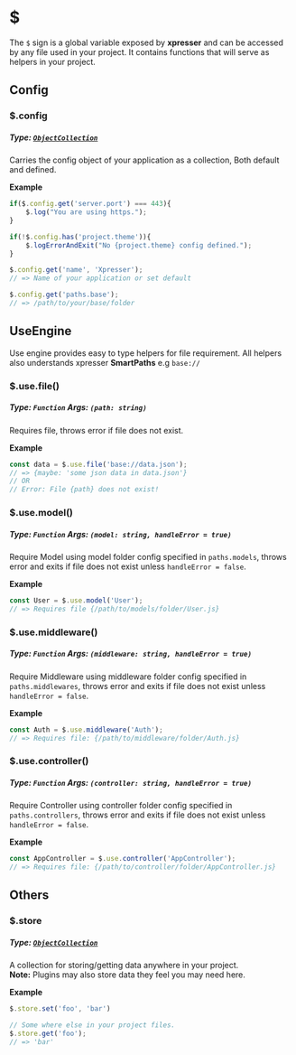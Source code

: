 # $
The `$` sign is a global variable exposed by **xpresser** and can be accessed by any file used in your project.
It contains functions that will serve as helpers in your project.

## Config

### $.config
##### Type: [**`ObjectCollection`**](https://www.npmjs.com/package/object-collection)

Carries the config object of your application as a collection, Both default and defined.

**Example**
```javascript
if($.config.get('server.port') === 443){
    $.log("You are using https.");
}

if(!$.config.has('project.theme')){
    $.logErrorAndExit("No {project.theme} config defined.");
}

$.config.get('name', 'Xpresser');
// => Name of your application or set default

$.config.get('paths.base');
// => /path/to/your/base/folder
```

## UseEngine
Use engine provides easy to type helpers for file requirement. All helpers also understands xpresser **SmartPaths** e.g `base://`

### $.use.file()
##### Type: `Function` Args: `(path: string)`
Requires file, throws error if file does not exist.

**Example**
```javascript
const data = $.use.file('base://data.json');
// => {maybe: 'some json data in data.json'}
// OR
// Error: File {path} does not exist!
```

### $.use.model()
##### Type: `Function` Args: `(model: string, handleError = true)`
Require Model using model folder config specified in `paths.models`, throws error and exits if file does not exist unless `handleError = false`.

**Example**
```javascript
const User = $.use.model('User');
// => Requires file {/path/to/models/folder/User.js}
```

### $.use.middleware()
##### Type: `Function` Args: `(middleware: string, handleError = true)`
Require Middleware using middleware folder config specified in `paths.middlewares`, throws error and exits if file does not exist unless `handleError = false`.

**Example**
```javascript
const Auth = $.use.middleware('Auth');
// => Requires file: {/path/to/middleware/folder/Auth.js}
```

### $.use.controller()
##### Type: `Function` Args: `(controller: string, handleError = true)`
Require Controller using controller folder config specified in `paths.controllers`, throws error and exits if file does not exist unless `handleError = false`.

**Example**
```javascript
const AppController = $.use.controller('AppController');
// => Requires file: {/path/to/controller/folder/AppController.js}
```

## Others
### $.store
##### Type: [**`ObjectCollection`**](https://www.npmjs.com/package/object-collection)
A collection for storing/getting data anywhere in your project. <br/>
**Note:** Plugins may also store data they feel you may need here.

**Example**
```javascript
$.store.set('foo', 'bar')

// Some where else in your project files.
$.store.get('foo');
// => 'bar'
```





